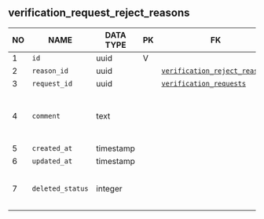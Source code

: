 verification_request_reject_reasons
----------------------------


NO | NAME | DATA TYPE | PK | FK | DESCRIPTION            
---|------|-----------|----|----|-------------
1|`id` | uuid | V |  | autoinc
2|`reason_id` | uuid |  | [`verification_reject_reasons`](verification_reject_reasons.md) | 
3|`request_id` | uuid |  | [`verification_requests`](verification_requests.md) | 
4|`comment` | text |  |  | Additional comment as to why the request was rejected
5|`created_at` | timestamp |  |  | 
6|`updated_at` | timestamp |  |  | 
7|`deleted_status` | integer |  |  | 0 - active record, 1 - deleted record.
